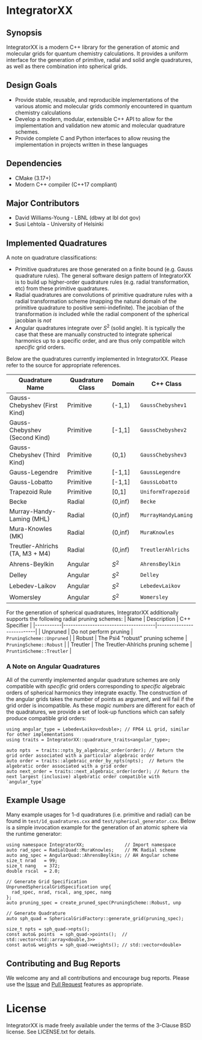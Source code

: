# IntegratorXX

## Synopsis

IntegratorXX is a modern C++ library for the generation of atomic and molecular
grids for quantum chemistry calculations. It provides a uniform interface for
the generation of primitive, radial and solid angle quadratures, as well as
there combination into spherical grids.

## Design Goals 

* Provide stable, reusable, and reproducible implementations of the various atomic and
molecular grids commonly encountered in quantum chemistry calculations
* Develop a modern, modular, extensible C++ API to allow for the implementation
and validation new atomic and molecular quadrature schemes.
* Provide complete C and Python interfaces to allow reusing the implementation in projects written in these languages

## Dependencies

* CMake (3.17+)
* Modern C++ compiler (C++17 compliant)

## Major Contributors

* David Williams-Young - LBNL (dbwy at lbl dot gov)
* Susi Lehtola - University of Helsinki

## Implemented Quadratures

A note on quadrature classifications:
* Primitive quadratures are those generated on a finite bound (e.g. Gauss quadrature rules). The general software design pattern of IntegratorXX is to build up higher-order quadrature rules (e.g. radial transformation, etc) from these primitive quadratures.
* Radial quadratures are convolutions of primitive quadrature rules with a radial transformation scheme (mapping the natural domain of the primitive quadrature to positive semi-indefinite). The jacobian of the transformation *is* included while the radial component of the spherical jacobian is *not*
* Angular quadratures integrate over $S^2$ (solid angle). It is typically the case that these are manually constructed to integrate spherical harmonics up to a specific order, and are thus only compatible witch *specific* grid orders.


Below are the quadratures currently implemented in IntegratorXX. Please refer to the
source for appropriate references.

| Quadrature Name                 | Quadrature Class | Domain  | C++ Class           |
|---------------------------------|------------------|---------|---------------------|
| Gauss-Chebyshev (First Kind)    | Primitive        | (-1,1)  | `GaussChebyshev1`   |
| Gauss-Chebyshev (Second Kind)   | Primitive        | [-1,1]  | `GaussChebyshev2`   |
| Gauss-Chebyshev (Third Kind)    | Primitive        | (0,1)   | `GaussChebyshev3`   |
| Gauss-Legendre                  | Primitive        | [-1,1]  | `GaussLegendre`     |
| Gauss-Lobatto                   | Primitive        | [-1,1]  | `GaussLobatto`      |
| Trapezoid Rule                  | Primitive        | [0,1]   | `UniformTrapezoid`  |
| Becke                           | Radial           | (0,inf) | `Becke`             |
| Murray-Handy-Laming (MHL)       | Radial           | (0,inf) | `MurrayHandyLaming` |
| Mura-Knowles (MK)               | Radial           | (0,inf) | `MuraKnowles`       |
| Treutler-Ahlrichs (TA, M3 + M4) | Radial           | (0,inf) | `TreutlerAhlrichs`  |
| Ahrens-Beylkin                  | Angular          | $S^2$   | `AhrensBeylkin`     |
| Delley                          | Angular          | $S^2$   | `Delley`            |
| Lebedev-Laikov                  | Angular          | $S^2$   | `LebedevLaikov`     |
| Womersley                       | Angular          | $S^2$   | `Womersley`         |


For the generation of spherical quadratures, IntegratorXX additionally supports the following radial pruning schemes:
| Name      | Description                          | C++ Specifier             |
|-----------|--------------------------------------|---------------------------|
| Unpruned  | Do not perform pruning               | `PruningScheme::Unpruned` |
| Robust    | The Psi4 "robust" pruning scheme     | `PruningScheme::Robust`   |
| Treutler  | The Treutler-Ahlrichs pruning scheme | `PruntinScheme::Treutler` |

### A Note on Angular Quadratures

All of the currently implemented angular quadrature schemes are only compatible with *specific* grid
orders corresponding to *specific* algebraic orders of spherical harmonics they integrate exactly.
The construction of the angular grids takes the number of points as argument, and will fail if the
grid order is incompatible. As these *magic numbers* are different for each of the quadratures,
we provide a set of look-up functions which can safely produce compatible grid orders:

```
using angular_type = LebedevLaikov<double>; // FP64 LL grid, similar for other implementations
using traits = IntegratorXX::quadrature_traits<angular_type>;

auto npts  = traits::npts_by_algebraic_order(order); // Return the grid order associated with a particular algebraic order
auto order = traits::algebraic_order_by_npts(npts);  // Return the algebratic order associated with a grid order
auto next_order = traits::next_algebraic_order(order); // Return the next largest (inclusive) algebratic order compatible with `angular_type` 
```


## Example Usage

Many example usages for 1-d quadratures (i.e. primitive and radial) can be found in `test/1d_quadratures.cxx` and `test/spherical_generator.cxx`. Below is a simple invocation example for the generation of an atomic sphere via the runtime generator:
```
using namespace IntegratorXX;               // Import namespace
auto rad_spec = RadialQuad::MuraKnowles;    // MK Radial scheme
auto ang_spec = AngularQuad::AhrensBeylkin; // AH Angular scheme
size_t nrad   = 99;
size_t nang   = 372;
double rscal  = 2.0;

// Generate Grid Specification
UnprunedSphericalGridSpecification unp{
  rad_spec, nrad, rscal, ang_spec, nang
};
auto pruning_spec = create_pruned_spec(PruningScheme::Robust, unp 

// Generate Quadrature
auto sph_quad = SphericalGridFactory::generate_grid(pruning_spec);

size_t npts = sph_quad->npts();
const auto& points  = sph_quad->points();  // std::vector<std::array<double,3>>
const auto& weights = sph_quad->weights(); // std::vector<double>

```

## Contributing and Bug Reports

We welcome any and all contributions and encourage bug reports. Please use the
[Issue](https://github.com/wavefunction91/IntegratorXX/issues) and 
[Pull Request](https://github.com/wavefunction91/IntegratorXX/pulls) features as appropriate.

# License

IntegratorXX is made freely available under the terms of the 3-Clause BSD license. See
LICENSE.txt for details.

